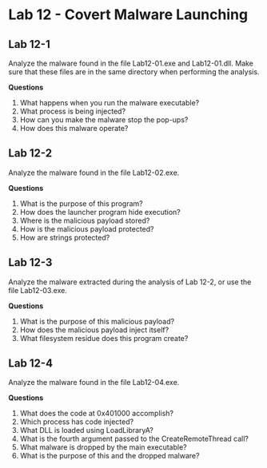 # Lab 12 - Covert Malware Launching

## Lab 12-1

Analyze the malware found in the file Lab12-01.exe and Lab12-01.dll. Make sure that these files are in the same directory when performing the analysis.

**Questions**

1. What happens when you run the malware executable?
2. What process is being injected?
3. How can you make the malware stop the pop-ups?
4. How does this malware operate?

## Lab 12-2

Analyze the malware found in the file Lab12-02.exe.

**Questions**

1. What is the purpose of this program?
2. How does the launcher program hide execution?
3. Where is the malicious payload stored?
4. How is the malicious payload protected?
5. How are strings protected?

## Lab 12-3

Analyze the malware extracted during the analysis of Lab 12-2, or use the file Lab12-03.exe.

**Questions**

1. What is the purpose of this malicious payload?
2. How does the malicious payload inject itself?
3. What filesystem residue does this program create?

## Lab 12-4

Analyze the malware found in the file Lab12-04.exe.

**Questions**

1. What does the code at 0x401000 accomplish?
2. Which process has code injected?
3. What DLL is loaded using LoadLibraryA?
4. What is the fourth argument passed to the CreateRemoteThread call?
5. What malware is dropped by the main executable?
6. What is the purpose of this and the dropped malware?